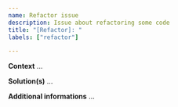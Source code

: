 ```yaml
---
name: Refactor issue
description: Issue about refactoring some code
title: "[Refactor]: "
labels: ["refactor"]

---
```


**Context**
...

**Solution(s)**
...

**Additional informations**
...
